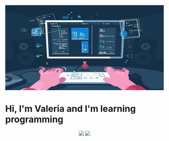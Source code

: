 <img style="background-size: cover;" src="assets/programing.jpg" alt="">
<h1>Hi, I'm Valeria and I'm learning programming</h1>
<p align="center">
  <img height="160em" src="https://github-readme-stats.vercel.app/api?username=Valleryikl&theme=radical"/>
  <img height="160em" src="https://github-readme-stats.vercel.app/api/top-langs/?username=Valleryikl&langs_count=20&layout=compact&theme=radical"/>
</p>
